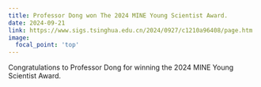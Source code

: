 ```yaml
---
title: Professor Dong won The 2024 MINE Young Scientist Award.
date: 2024-09-21
link: https://www.sigs.tsinghua.edu.cn/2024/0927/c1210a96408/page.htm
image:
  focal_point: 'top'
---
```

Congratulations to Professor Dong for winning the 2024 MINE Young Scientist Award.
<!--more-->

